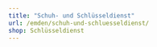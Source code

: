 ```yaml
---
title: "Schuh- und Schlüsseldienst"
url: /emden/schuh-und-schluesseldienst/
shop: Schlüsseldienst
---
```

